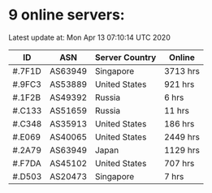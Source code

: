# 9 online servers:

Latest update at: Mon Apr 13 07:10:14 UTC 2020

| ID | ASN | Server Country | Online |
| -- | --- | -------------- | ------ |
| #.7F1D | AS63949 | Singapore | 3713 hrs |
| #.9FC3 | AS53889 | United States | 921 hrs |
| #.1F2B | AS49392 | Russia | 6 hrs |
| #.C133 | AS51659 | Russia | 11 hrs |
| #.C348 | AS35913 | United States | 186 hrs |
| #.E069 | AS40065 | United States | 2449 hrs |
| #.2A79 | AS63949 | Japan | 1129 hrs |
| #.F7DA | AS45102 | United States | 707 hrs |
| #.D503 | AS20473 | Singapore | 7 hrs |

